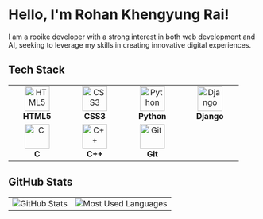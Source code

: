 #  Hello, I'm **Rohan Khengyung Rai**!




I am a rooike developer with a strong interest in both web development and AI, seeking to leverage my skills in creating innovative digital experiences.

## Tech Stack

<table>
  <tr>
    <td align="center" width="100">
      <img src="https://cdn.jsdelivr.net/gh/devicons/devicon/icons/html5/html5-original.svg" alt="HTML5" width="50" height="50" />
      <br /><b>HTML5</b>
    </td>
    <td align="center" width="100">
      <img src="https://cdn.jsdelivr.net/gh/devicons/devicon/icons/css3/css3-original.svg" alt="CSS3" width="50" height="50" />
      <br /><b>CSS3</b>
    </td>
    <td align="center" width="100">
      <img src="https://cdn.jsdelivr.net/gh/devicons/devicon/icons/python/python-original.svg" alt="Python" width="50" height="50" />
      <br /><b>Python</b>
    </td>
    <td align="center" width="100">
      <img src="https://cdn.jsdelivr.net/gh/devicons/devicon/icons/django/django-plain.svg" alt="Django" width="50" height="50" />
      <br /><b>Django</b>
    </td>
  </tr>
  <tr>
    <td align="center" width="100">
      <img src="https://cdn.jsdelivr.net/gh/devicons/devicon/icons/c/c-original.svg" alt="C" width="50" height="50" />
      <br /><b>C</b>
    </td>
    <td align="center" width="100">
      <img src="https://cdn.jsdelivr.net/gh/devicons/devicon/icons/cplusplus/cplusplus-original.svg" alt="C++" width="50" height="50" />
      <br /><b>C++</b>
    </td>
     <td align="center" width="100">
      <img src="https://cdn.jsdelivr.net/gh/devicons/devicon/icons/git/git-original.svg" alt="Git" width="50" height="50" />
      <br /><b>Git</b>
    </td>
  </tr>
</table>






## GitHub Stats
<table>
  <tr>
    <td>
      <img src="https://github-readme-stats.vercel.app/api?username=Rohan-Khengyung&show_icons=true&theme=radical" alt="GitHub Stats" />
    </td>
    <td>
      <img src="https://github-readme-stats.vercel.app/api/top-langs/?username=Rohan-Khengyung&layout=compact&theme=radical" alt="Most Used Languages" />
    </td>
  </tr>
</table>  





<!---  
Rohan-Khengyung/Rohan-Khengyung is a ✨ special ✨ repository because its `README.md` (this file) appears on your GitHub profile.  
You can click the Preview link to take a look at your changes.  
--->
